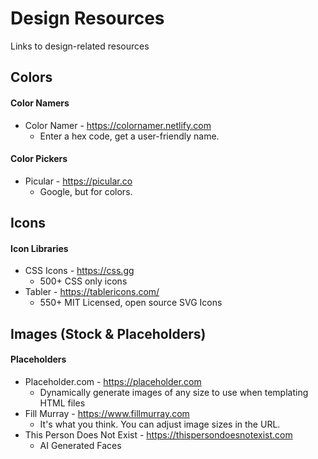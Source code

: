 # Design Resources
Links to design-related resources

## Colors

#### Color Namers
- Color Namer - https://colornamer.netlify.com
   - Enter a hex code, get a user-friendly name.

#### Color Pickers
- Picular  - https://picular.co
   - Google, but for colors.
   
## Icons

#### Icon Libraries
- CSS Icons - https://css.gg
   - 500+ CSS only icons
- Tabler - https://tablericons.com/
   - 550+ MIT Licensed, open source SVG Icons

## Images (Stock & Placeholders)

#### Placeholders
- Placeholder.com - https://placeholder.com
   - Dynamically generate images of any size to use when templating HTML files
- Fill Murray - https://www.fillmurray.com
   - It's what you think. You can adjust image sizes in the URL.
- This Person Does Not Exist - https://thispersondoesnotexist.com
   - AI Generated Faces
